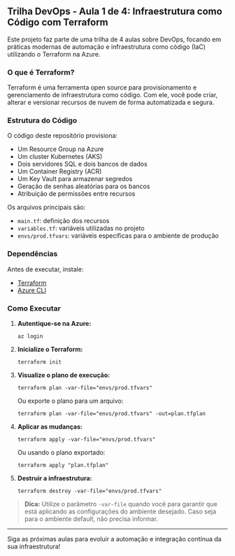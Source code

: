 ## Trilha DevOps - Aula 1 de 4: Infraestrutura como Código com Terraform

Este projeto faz parte de uma trilha de 4 aulas sobre DevOps, focando em práticas modernas de automação e infraestrutura como código (IaC) utilizando o Terraform na Azure.

### O que é Terraform?
Terraform é uma ferramenta open source para provisionamento e gerenciamento de infraestrutura como código. Com ele, você pode criar, alterar e versionar recursos de nuvem de forma automatizada e segura.

### Estrutura do Código
O código deste repositório provisiona:
- Um Resource Group na Azure
- Um cluster Kubernetes (AKS)
- Dois servidores SQL e dois bancos de dados
- Um Container Registry (ACR)
- Um Key Vault para armazenar segredos
- Geração de senhas aleatórias para os bancos
- Atribuição de permissões entre recursos

Os arquivos principais são:
- `main.tf`: definição dos recursos
- `variables.tf`: variáveis utilizadas no projeto
- `envs/prod.tfvars`: variáveis específicas para o ambiente de produção

### Dependências
Antes de executar, instale:
- [Terraform](https://www.terraform.io/downloads.html)
- [Azure CLI](https://docs.microsoft.com/cli/azure/install-azure-cli)

### Como Executar
1. **Autentique-se na Azure:**
	```pwsh
	az login
	```
2. **Inicialize o Terraform:**
	```pwsh
	terraform init
	```
3. **Visualize o plano de execução:**
	```pwsh
	terraform plan -var-file="envs/prod.tfvars"
	```
	Ou exporte o plano para um arquivo:
	```pwsh
	terraform plan -var-file="envs/prod.tfvars" -out=plan.tfplan
	```
4. **Aplicar as mudanças:**
	```pwsh
	terraform apply -var-file="envs/prod.tfvars"
	```
	Ou usando o plano exportado:
	```pwsh
	terraform apply "plan.tfplan"
	```
5. **Destruir a infraestrutura:**
	```pwsh
	terraform destroy -var-file="envs/prod.tfvars"
	```

> **Dica:** Utilize o parâmetro `-var-file` quando você para garantir que está aplicando as configurações do ambiente desejado. Caso seja para o ambiente default, não precisa informar.

---
Siga as próximas aulas para evoluir a automação e integração contínua da sua infraestrutura!
